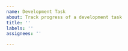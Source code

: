 ```yaml
---
name: Development Task
about: Track progress of a development task
title: ''
labels: ''
assignees: ''

---
```



